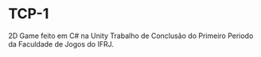# TCP-1
2D Game feito em C# na Unity
Trabalho de Conclusão do Primeiro Periodo da Faculdade de Jogos do IFRJ.
